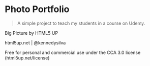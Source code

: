 # Photo Portfolio

> A simple project to teach my students in a course on Udemy.

Big Picture by HTML5 UP

html5up.net | @kennedysilva

Free for personal and commercial use under the CCA 3.0 license (html5up.net/license)
